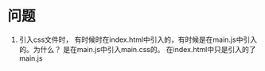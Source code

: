 # 问题
1. 引入css文件时， 有时候时在index.html中引入的，有时候是在main.js中引入的。为什么？
是在main.js中引入main.css的。 在index.html中只是引入的了main.js
